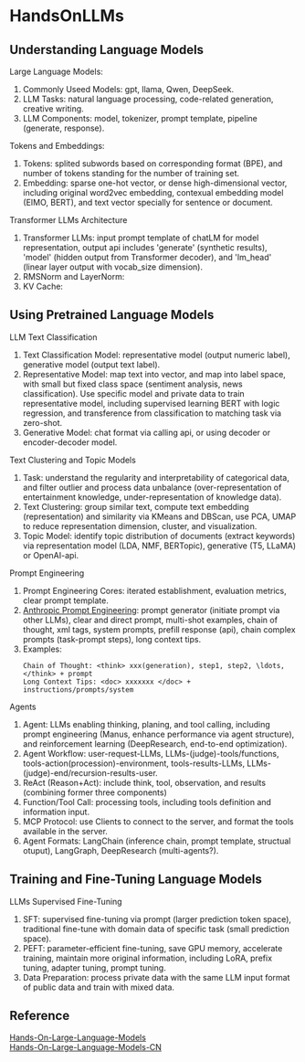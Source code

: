 # HandsOnLLMs

## Understanding Language Models
Large Language Models:
1. Commonly Useed Models: gpt, llama, Qwen, DeepSeek.
2. LLM Tasks: natural language processing, code-related generation, creative writing.
3. LLM Components: model, tokenizer, prompt template, pipeline (generate, response).

Tokens and Embeddings:
1. Tokens: splited subwords based on corresponding format (BPE), and number of tokens standing for the number of training set.
2. Embedding: sparse one-hot vector, or dense high-dimensional vector, including original word2vec embedding, contexual embedding model (EIMO, BERT), and text vector specially for sentence or document.

Transformer LLMs Architecture
1. Transformer LLMs: input prompt template of chatLM for model representation, output api includes 'generate' (synthetic results), 'model' (hidden output from Transformer decoder), and 'lm_head' (linear layer output with vocab_size dimension).
2. RMSNorm and LayerNorm:
3. KV Cache:


## Using Pretrained Language Models
LLM Text Classification
1. Text Classification Model: representative model (output numeric label), generative model (output text label).
2. Representative Model: map text into vector, and map into label space, with small but fixed class space (sentiment analysis, news classification). Use specific model and private data to train representative model, including supervised learning BERT with logic regression, and transference from classification to matching task via zero-shot.
3. Generative Model: chat format via calling api, or using decoder or encoder-decoder model.

Text Clustering and Topic Models
1. Task: understand the regularity and interpretability of categorical data, and filter outlier and process data unbalance (over-representation of entertainment knowledge, under-representation of knowledge data).
2. Text Clustering: group similar text, compute text embedding (representation) and similarity via KMeans and DBScan, use PCA, UMAP to reduce representation dimension, cluster, and visualization.
3. Topic Model: identify topic distribution of documents (extract keywords) via representation model (LDA, NMF, BERTopic), generative (T5, LLaMA) or OpenAI-api.

Prompt Engineering
1. Prompt Engineering Cores: iterated establishment, evaluation metrics, clear prompt template.
2. [Anthropic Prompt Engineering](https://docs.anthropic.com/en/docs/build-with-claude/prompt-engineering/overview): prompt generator (initiate prompt via other LLMs), clear and direct prompt, multi-shot examples, chain of thought, xml tags, system prompts, prefill response (api), chain complex prompts (task-prompt steps), long context tips.
3. Examples:
   ```<text>
   Chain of Thought: <think> xxx(generation), step1, step2, \ldots, </think> + prompt
   Long Context Tips: <doc> xxxxxxx </doc> + instructions/prompts/system
   ```

Agents
1. Agent: LLMs enabling thinking, planing, and tool calling, including prompt engineering (Manus, enhance performance via agent structure), and reinforcement learning (DeepResearch, end-to-end optimization).
2. Agent Workflow: user-request-LLMs, LLMs-(judge)-tools/functions, tools-action(procession)-environment, tools-results-LLMs, LLMs-(judge)-end/recursion-results-user.
3. ReAct (Reason+Act): include think, tool, observation, and results (combining former three components)
4. Function/Tool Call: processing tools, including tools definition and information input.
5. MCP Protocol: use Clients to connect to the server, and format the tools available in the server.
6. Agent Formats: LangChain (inference chain, prompt template, structual otuput), LangGraph, DeepResearch (multi-agents?).

## Training and Fine-Tuning Language Models
LLMs Supervised Fine-Tuning
1. SFT: supervised fine-tuning via prompt (larger prediction token space), traditional fine-tune with domain data of specific task (small prediction space).
2. PEFT: parameter-efficient fine-tuning, save GPU memory, accelerate training, maintain more original information, including LoRA, prefix tuning, adapter tuning, prompt tuning.
3. Data Preparation: process private data with the same LLM input format of public data and train with mixed data.



## Reference
[Hands-On-Large-Language-Models](https://github.com/HandsOnLLM/Hands-On-Large-Language-Models)  
[Hands-On-Large-Language-Models-CN](https://github.com/bbruceyuan/Hands-On-Large-Language-Models-CN)
